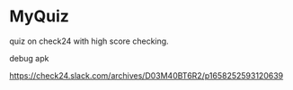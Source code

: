 # MyQuiz
quiz on check24 with high score checking.

debug apk 

https://check24.slack.com/archives/D03M40BT6R2/p1658252593120639
